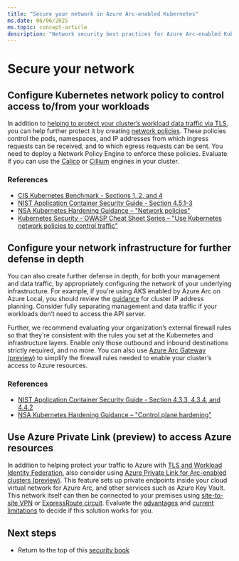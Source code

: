 ```yaml
---
title: "Secure your network in Azure Arc-enabled Kubernetes"
ms.date: 06/06/2025
ms.topic: concept-article
description: "Network security best practices for Azure Arc-enabled Kubernetes clusters, including segmentation, encryption, and access controls."
---
```


# Secure your network

## Configure Kubernetes network policy to control access to/from your workloads

In addition to [helping to protect your cluster’s workload data traffic via TLS](conceptual-secure-your-workloads.md#configure-tls-encryption-and-authentication-withintofrom-workloads), you can help further protect it by creating [network policies](https://kubernetes.io/docs/concepts/services-networking/network-policies/). These policies control the pods, namespaces, and IP addresses from which ingress requests can be received, and to which egress requests can be sent. You need to deploy a Network Policy Engine to enforce these policies. Evaluate if you can use the [Calico](https://docs.tigera.io/calico/latest/network-policy/get-started/calico-policy/calico-network-policy) or [Cillium](https://docs.cilium.io/en/latest/security/policy/index.html) engines in your cluster.

### References
* [CIS Kubernetes Benchmark - Sections 1, 2, and 4](https://www.cisecurity.org/benchmark/kubernetes)
* [NIST Application Container Security Guide - Section 4.5.1-3](https://csrc.nist.gov/pubs/sp/800/190/final)
* [NSA Kubernetes Hardening Guidance – "Network policies"](https://media.defense.gov/2022/Aug/29/2003066362/-1/-1/0/CTR_KUBERNETES_HARDENING_GUIDANCE_1.2_20220829.PDF)
* [Kubernetes Security - OWASP Cheat Sheet Series – "Use Kubernetes network policies to control traffic"](https://cheatsheetseries.owasp.org/cheatsheets/Kubernetes_Security_Cheat_Sheet.html)

## Configure your network infrastructure for further defense in depth

You can also create further defense in depth, for both your management and data traffic, by appropriately configuring the network of your underlying infrastructure. For example, if you’re using AKS enabled by Azure Arc on Azure Local, you should review the [guidance](/azure/aks/aksarc/aks-hci-network-system-requirements) for cluster IP address planning. Consider fully separating management and data traffic if your workloads don’t need to access the API server. 

Further, we recommend evaluating your organization’s external firewall rules so that they're consistent with the rules you set at the Kubernetes and infrastructure layers. Enable only those outbound and inbound destinations strictly required, and no more. You can also use [Azure Arc Gateway (preview)](/azure/azure-arc/kubernetes/arc-gateway-simplify-networking?tabs=azure-cli) to simplify the firewall rules needed to enable  your cluster’s access to Azure resources.

### References
* [NIST Application Container Security Guide - Section 4.3.3, 4.3.4, and 4.4.2](https://csrc.nist.gov/pubs/sp/800/190/final)
* [NSA Kubernetes Hardening Guidance – "Control plane hardening"](https://media.defense.gov/2022/Aug/29/2003066362/-1/-1/0/CTR_KUBERNETES_HARDENING_GUIDANCE_1.2_20220829.PDF)

## Use Azure Private Link (preview) to access Azure resources

In addition to helping protect your traffic to Azure with [TLS and Workload Identity Federation](conceptual-secure-your-workloads.md#use-workload-identity-for-accessing-azure-resources), also consider using [Azure Private Link for Arc-enabled clusters (preview)](/azure/azure-arc/kubernetes/private-link). This feature sets up private endpoints inside your cloud virtual network for Azure Arc, and other services such as Azure Key Vault. This network itself can then be connected to your premises using [site-to-site VPN](/azure/vpn-gateway/tutorial-site-to-site-portal) or [ExpressRoute circuit](/azure/expressroute/expressroute-howto-linkvnet-arm). Evaluate the [advantages](/azure/azure-arc/kubernetes/private-link#advantages) and [current limitations](/azure/azure-arc/kubernetes/private-link#current-limitations) to decide if this solution works for you.

## Next steps

- Return to the top of this [security book](conceptual-security-book.md)